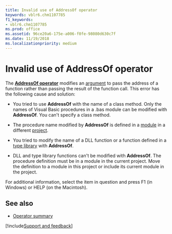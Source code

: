```yaml
---
title: Invalid use of AddressOf operator
keywords: vblr6.chm1107785
f1_keywords:
- vblr6.chm1107785
ms.prod: office
ms.assetid: 96ce20a6-175e-a006-f0fe-98080d630c7f
ms.date: 11/19/2018
ms.localizationpriority: medium
---
```



# Invalid use of AddressOf operator

The **[AddressOf operator](addressof-operator.md)** modifies an [argument](../../Glossary/vbe-glossary.md#argument) to pass the address of a function rather than passing the result of the function call. This error has the following cause and solution:

- You tried to use **AddressOf** with the name of a class method. Only the names of Visual Basic procedures in a .bas module can be modified with **AddressOf**. You can't specify a class method.
    
- The procedure name modified by **AddressOf** is defined in a [module](../../Glossary/vbe-glossary.md#module) in a different [project](../../Glossary/vbe-glossary.md#project).
    
- You tried to modify the name of a DLL function or a function defined in a [type library](../../Glossary/vbe-glossary.md#type-library) with **AddressOf**.
    
- DLL and type library functions can't be modified with **AddressOf**. The procedure definition must be in a module in the current project. Move the definition to a module in this project or include its current module in the project.
    

For additional information, select the item in question and press F1 (in Windows) or HELP (on the Macintosh).

## See also

- [Operator summary](operator-summary.md)

[!include[Support and feedback](~/includes/feedback-boilerplate.md)]